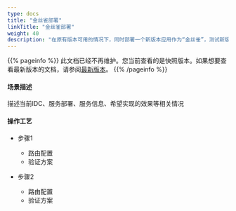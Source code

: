 ```yaml
---
type: docs
title: "金丝雀部署"
linkTitle: "金丝雀部署"
weight: 40
description: "在原有版本可用的情况下，同时部署一个新版本应用作为“金丝雀”，测试新版本的性能和表现，在保障整体系统稳定的前提下，尽早发现、及时调整。"
---
```


{{% pageinfo %}} 此文档已经不再维护。您当前查看的是快照版本。如果想要查看最新版本的文档，请参阅[最新版本](../../../..//docs3-v2/java-sdk/advanced-features-and-usage/service/routing/mesh-style/canary-deployment/)。
{{% /pageinfo %}}

#### 场景描述
描述当前IDC、服务部署、服务信息、希望实现的效果等相关情况
#### 操作工艺

+ 步骤1
    + 路由配置
    + 验证方案

+ 步骤2
    + 路由配置
    + 验证方案